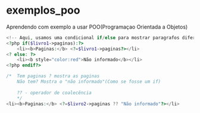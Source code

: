 # exemplos_poo
Aprendendo com exemplo a usar POO(Programaçao Orientada a Objetos)

```php
<!-- Aqui, usamos uma condicional if/else para mostrar paragrafos diferentes de acordo com a condição-->
<?php if($livro1->paginas):?>
    <li><b>Paginas:</b> <?=$livro1->paginas?></li>
<? else: ?>
    <li><b style="color:red">Não informado</b></li>
<?php endif?>

```

```php
/*  Tem paginas ? mostra as paginas
    Não tem? Mostra o "não informado"(Como se fosse um if)
    
    ?? - operador de coalecência
    */
<li><b>Paginas:</b> <?=$livro2->paginas ?? "Não informado"?></li>

```